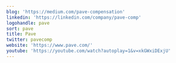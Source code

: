 ```yaml
---
blog: 'https://medium.com/pave-compensation'
linkedin: 'https://linkedin.com/company/pave-comp'
logohandle: pave
sort: pave
title: Pave
twitter: pavecomp
website: 'https://www.pave.com/'
youtube: 'https://youtube.com/watch?autoplay=1&v=xkGWxiDExjU'
---
```

